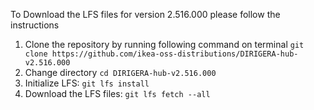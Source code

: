 To Download the LFS files for version 2.516.000 please follow the instructions

1. Clone the repository by running following command on terminal `git clone https://github.com/ikea-oss-distributions/DIRIGERA-hub-v2.516.000`
2. Change directory `cd DIRIGERA-hub-v2.516.000`
3. Initialize LFS: `git lfs install`
4. Download the LFS files: `git lfs fetch --all`
